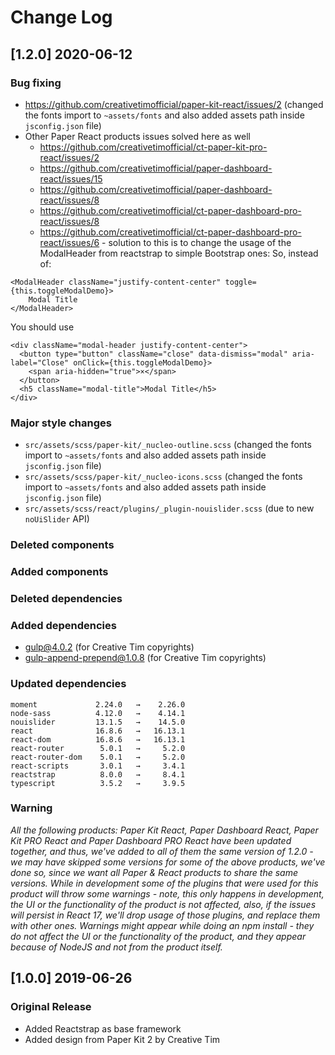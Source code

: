 # Change Log

## [1.2.0] 2020-06-12
### Bug fixing
- https://github.com/creativetimofficial/paper-kit-react/issues/2 (changed the fonts import to `~assets/fonts` and also added assets path inside `jsconfig.json` file)
- Other Paper React products issues solved here as well
  - https://github.com/creativetimofficial/ct-paper-kit-pro-react/issues/2
  - https://github.com/creativetimofficial/paper-dashboard-react/issues/15
  - https://github.com/creativetimofficial/paper-dashboard-react/issues/8
  - https://github.com/creativetimofficial/ct-paper-dashboard-pro-react/issues/8
  - https://github.com/creativetimofficial/ct-paper-dashboard-pro-react/issues/6 - solution to this is to change the usage of the ModalHeader from reactstrap to simple Bootstrap ones:
  So, instead of:
```
<ModalHeader className="justify-content-center" toggle={this.toggleModalDemo}>
    Modal Title
</ModalHeader>
```
  You should use
```
<div className="modal-header justify-content-center">
  <button type="button" className="close" data-dismiss="modal" aria-label="Close" onClick={this.toggleModalDemo}>
    <span aria-hidden="true">×</span>
  </button>
  <h5 className="modal-title">Modal Title</h5>
</div>
```
### Major style changes
- `src/assets/scss/paper-kit/_nucleo-outline.scss` (changed the fonts import to `~assets/fonts` and also added assets path inside `jsconfig.json` file)
- `src/assets/scss/paper-kit/_nucleo-icons.scss` (changed the fonts import to `~assets/fonts` and also added assets path inside `jsconfig.json` file)
- `src/assets/scss/react/plugins/_plugin-nouislider.scss` (due to new `noUiSlider` API)
### Deleted components
### Added components
### Deleted dependencies
### Added dependencies
+ gulp@4.0.2 (for Creative Tim copyrights)
+ gulp-append-prepend@1.0.8 (for Creative Tim copyrights)
### Updated dependencies
```
moment             2.24.0   →    2.26.0
node-sass          4.12.0   →    4.14.1
nouislider         13.1.5   →    14.5.0
react              16.8.6   →   16.13.1
react-dom          16.8.6   →   16.13.1
react-router        5.0.1   →     5.2.0
react-router-dom    5.0.1   →     5.2.0
react-scripts       3.0.1   →     3.4.1
reactstrap          8.0.0   →     8.4.1
typescript          3.5.2   →     3.9.5
```
### Warning
_All the following products: Paper Kit React, Paper Dashboard React, Paper Kit PRO React and Paper Dashboard PRO React have been updated together, and thus, we've added to all of them the same version of 1.2.0 - we may have skipped some versions for some of the above products, we've done so, since we want all Paper & React products to share the same versions._
_While in development some of the plugins that were used for this product will throw some warnings - note, this only happens in development, the UI or the functionality of the product is not affected, also, if the issues will persist in React 17, we'll drop usage of those plugins, and replace them with other ones._
_Warnings might appear while doing an npm install - they do not affect the UI or the functionality of the product, and they appear because of NodeJS and not from the product itself._

## [1.0.0] 2019-06-26
### Original Release
- Added Reactstrap as base framework
- Added design from Paper Kit 2 by Creative Tim
